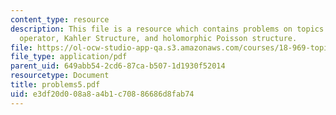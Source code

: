 ```yaml
---
content_type: resource
description: This file is a resource which contains problems on topics like Dolbeault
  operator, Kahler Structure, and holomorphic Poisson structure.
file: https://ol-ocw-studio-app-qa.s3.amazonaws.com/courses/18-969-topics-in-geometry-dirac-geometry-fall-2006/e3df20d008a8a4b1c70886686d8fab74_problems5.pdf
file_type: application/pdf
parent_uid: 649abb54-2cd6-87ca-b507-1d1930f52014
resourcetype: Document
title: problems5.pdf
uid: e3df20d0-08a8-a4b1-c708-86686d8fab74
---
```

